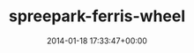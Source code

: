 ---
title:		"spreepark-ferris-wheel"
type:		"photos"
mediatype:		"upload"
location:		"TBC"
date:		"2014-01-18 17:33:47+00:00"
album:		"experimental"
filename:		"spreepark-ferris-wheel.md"
series:		""
cl_public_id:		"experimental/spreepark-ferris-wheel"
cl_version:		1497004477
format:		"tiff"
bytes:		8562196
width:		2560
height:		1440
colours:
- "#D0E5F2"
- "#303839"
- "#8DB7D2"
- "#869EC8"
- "#4D5B84"
- "#121C20"
- "#1A1B2E"
- "#B5C6E1"
- "#0A1211"
- "#372027"
- "#020E15"
- "#72444D"
- "#4B6F86"
- "#556266"
- "#232026"
- "#060619"
- "#251720"
exposure_mode:		"Auto"
program:		"Program AE"
aperture:		"4.5"
focal_length:		"70.0 mm"
iso:		"1250"
shutter_speed:		"1/200"
metering:		"Multi-segment"
flash:		"Off, Did not fire"
white_balance:		"Custom"
colour_temp:		"7850"
has_crop:		"true"
orientation:		"Horizontal (normal)"
camera_model:		"NIKON D800"
lens_info:		"70-200mm f/2.8"
artist:		"No artist info"
x_resolution:		"300"
y_resolution:		"300"
---